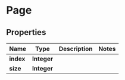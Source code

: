 # Page

## Properties
Name | Type | Description | Notes
------------ | ------------- | ------------- | -------------
**index** | **Integer** |  | 
**size** | **Integer** |  | 

